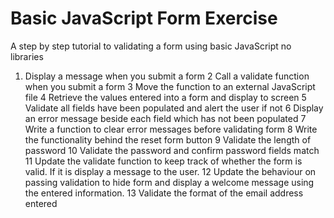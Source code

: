 Basic JavaScript Form Exercise
===============================

A step by step tutorial to validating a form using basic JavaScript no libraries

1.  Display a message when you submit a form
2   Call a validate function when you submit a form
3   Move the function to an external JavaScript file
4   Retrieve the values entered into a form and display to screen
5   Validate all fields have been populated and alert the user if not
6   Display an error message beside each field which has not been populated
7   Write a function to clear error messages before validating form
8   Write the functionality behind the reset form button
9   Validate the length of password
10  Validate the password and confirm password fields match
11  Update the validate function to keep track of whether the form is valid. If it is display a message to the user.
12  Update the behaviour on passing validation to hide form and display a welcome message using the entered information.
13  Validate the format of the email address entered
